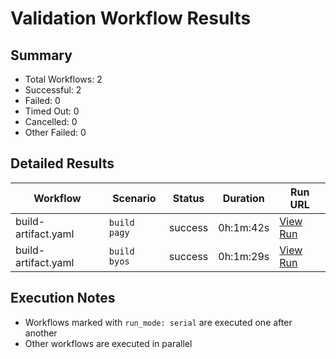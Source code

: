 # Validation Workflow Results

## Summary
- Total Workflows: 2
- Successful: 2
- Failed: 0
- Timed Out: 0
- Cancelled: 0
- Other Failed: 0

## Detailed Results

| Workflow | Scenario | Status | Duration | Run URL |
|----------|----------|---------|-----------|----------|
| build-artifact.yaml | `build pagy` | success | 0h:1m:42s | [View Run](https://github.com/azure-javaee/rhel-jboss-templates/actions/runs/16700784074) |
| build-artifact.yaml | `build byos` | success | 0h:1m:29s | [View Run](https://github.com/azure-javaee/rhel-jboss-templates/actions/runs/16700784789) |


## Execution Notes
- Workflows marked with `run_mode: serial` are executed one after another
- Other workflows are executed in parallel

